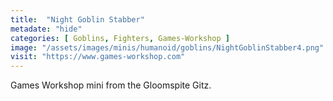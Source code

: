 ```yaml
---
title:  "Night Goblin Stabber"
metadate: "hide"
categories: [ Goblins, Fighters, Games-Workshop ]
image: "/assets/images/minis/humanoid/goblins/NightGoblinStabber4.png"
visit: "https://www.games-workshop.com"
---
```

Games Workshop mini from the Gloomspite Gitz.